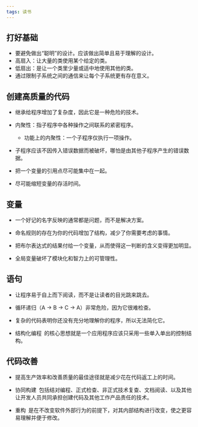 ```yaml
---
tags: 读书
---
```


## 打好基础

* 要避免做出“聪明”的设计。应该做出简单且易于理解的设计。
* <hm style="float:left">高扇入</hm>：让大量的类使用某个给定的类。
* <hm style="float:left">低扇出</hm>：是让一个类里少量或适中地使用其他的类。
* 通过限制子系统之间的通信来让每个子系统更有存在意义。

## 创建高质量的代码

* 继承给程序增加了复杂度，因此它是一种危险的技术。


* <hm style="float:left">内聚性</hm>：指子程序中各种操作之间联系的紧密程序。
  * 功能上的内聚性：一个子程序仅执行一项操作。

* 子程序应该不因传入错误数据而被破坏，哪怕是由其他子程序产生的错误数据。

* 把一个变量的引用点尽可能集中在一起。

* 尽可能缩短变量的存活时间。

## 变量

* 一个好记的名字反映的通常都是问题，而不是解决方案。

* 命名规则的存在为你的代码增加了结构，减少了你需要考虑的事情。

* 把布尔表达式的结果付给一个变量，从而使得这一判断的含义变得更加明显。


* 全局变量破坏了模块化和智力上的可管理性。


## 语句

* 让程序易于自上而下阅读，而不是让读者的目光跳来跳去。

* 循环递归（A -> B -> C -> A）非常危险，因为它很难检查。


* 复杂的代码表明你还没有充分地理解你的程序，所以无法简化它。

* <hm style="float:left; margin-right:0.5em">结构化编程</hm> 的核心思想就是一个应用程序应该只采用一些单入单出的控制结构。



## 代码改善

* 提高生产效率和改善质量的最佳途径就是减少花在代码返工上的时间。

* <hm style="float:left; margin-right:0.5em">协同构建</hm> 包括结对编程、正式检查、非正式技术复查、文档阅读、以及其他让开发人员共同承担创建代码及其他工作产品责任的技术。

* <hm style="float:left; margin-right:0.5em">重构</hm> 是在不改变软件外部行为的前提下，对其内部结构进行改变，使之更容易理解并便于修改。



